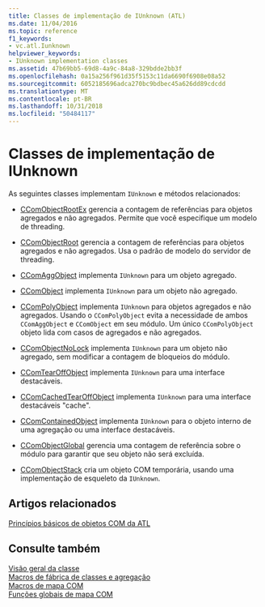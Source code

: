 ```yaml
---
title: Classes de implementação de IUnknown (ATL)
ms.date: 11/04/2016
ms.topic: reference
f1_keywords:
- vc.atl.Iunknown
helpviewer_keywords:
- IUnknown implementation classes
ms.assetid: 47b69bb5-69d8-4a9c-84a8-329bdde2bb3f
ms.openlocfilehash: 0a15a256f961d35f5153c11da6690f6908e08a52
ms.sourcegitcommit: 6052185696adca270bc9bdbec45a626dd89cdcdd
ms.translationtype: MT
ms.contentlocale: pt-BR
ms.lasthandoff: 10/31/2018
ms.locfileid: "50484117"
---
```

# <a name="iunknown-implementation-classes"></a>Classes de implementação de IUnknown

As seguintes classes implementam `IUnknown` e métodos relacionados:

- [CComObjectRootEx](../atl/reference/ccomobjectrootex-class.md) gerencia a contagem de referências para objetos agregados e não agregados. Permite que você especifique um modelo de threading.

- [CComObjectRoot](../atl/reference/ccomobjectroot-class.md) gerencia a contagem de referências para objetos agregados e não agregados. Usa o padrão de modelo do servidor de threading.

- [CComAggObject](../atl/reference/ccomaggobject-class.md) implementa `IUnknown` para um objeto agregado.

- [CComObject](../atl/reference/ccomobject-class.md) implementa `IUnknown` para um objeto não agregado.

- [CComPolyObject](../atl/reference/ccompolyobject-class.md) implementa `IUnknown` para objetos agregados e não agregados. Usando o `CComPolyObject` evita a necessidade de ambos `CComAggObject` e `CComObject` em seu módulo. Um único `CComPolyObject` objeto lida com casos de agregados e não agregados.

- [CComObjectNoLock](../atl/reference/ccomobjectnolock-class.md) implementa `IUnknown` para um objeto não agregado, sem modificar a contagem de bloqueios do módulo.

- [CComTearOffObject](../atl/reference/ccomtearoffobject-class.md) implementa `IUnknown` para uma interface destacáveis.

- [CComCachedTearOffObject](../atl/reference/ccomcachedtearoffobject-class.md) implementa `IUnknown` para uma interface destacáveis "cache".

- [CComContainedObject](../atl/reference/ccomcontainedobject-class.md) implementa `IUnknown` para o objeto interno de uma agregação ou uma interface destacáveis.

- [CComObjectGlobal](../atl/reference/ccomobjectglobal-class.md) gerencia uma contagem de referência sobre o módulo para garantir que seu objeto não será excluída.

- [CComObjectStack](../atl/reference/ccomobjectstack-class.md) cria um objeto COM temporária, usando uma implementação de esqueleto da `IUnknown`.

## <a name="related-articles"></a>Artigos relacionados

[Princípios básicos de objetos COM da ATL](../atl/fundamentals-of-atl-com-objects.md)

## <a name="see-also"></a>Consulte também

[Visão geral da classe](../atl/atl-class-overview.md)<br/>
[Macros de fábrica de classes e agregação](../atl/reference/aggregation-and-class-factory-macros.md)<br/>
[Macros de mapa COM](../atl/reference/com-map-macros.md)<br/>
[Funções globais de mapa COM](../atl/reference/com-map-global-functions.md)

